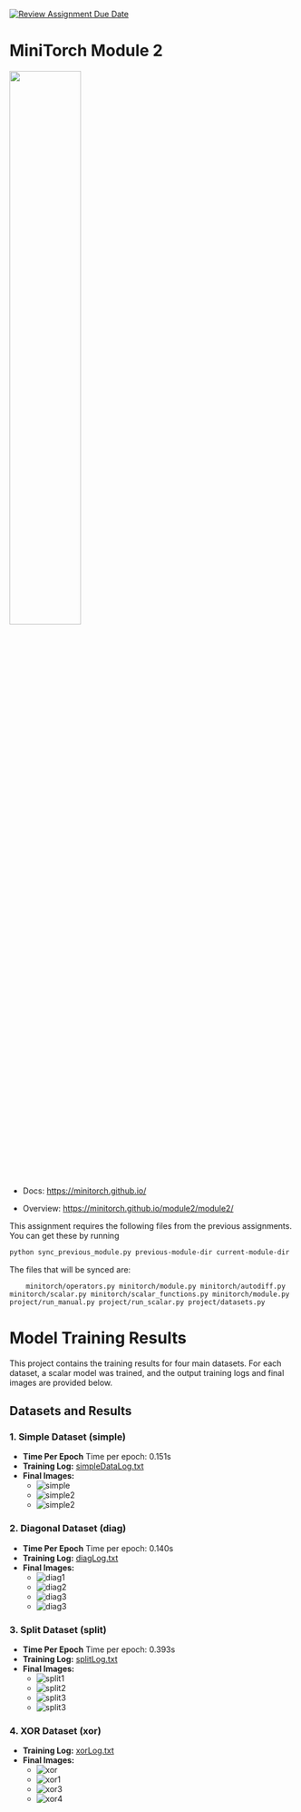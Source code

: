 [![Review Assignment Due Date](https://classroom.github.com/assets/deadline-readme-button-22041afd0340ce965d47ae6ef1cefeee28c7c493a6346c4f15d667ab976d596c.svg)](https://classroom.github.com/a/YFgwt0yY)
# MiniTorch Module 2

<img src="https://minitorch.github.io/minitorch.svg" width="50%">


* Docs: https://minitorch.github.io/

* Overview: https://minitorch.github.io/module2/module2/

This assignment requires the following files from the previous assignments. You can get these by running

```bash
python sync_previous_module.py previous-module-dir current-module-dir
```

The files that will be synced are:

        minitorch/operators.py minitorch/module.py minitorch/autodiff.py minitorch/scalar.py minitorch/scalar_functions.py minitorch/module.py project/run_manual.py project/run_scalar.py project/datasets.py

# Model Training Results

This project contains the training results for four main datasets. For each dataset, a scalar model was trained, and the output training logs and final images are provided below.

## Datasets and Results


### 1. **Simple Dataset (simple)**
   - **Time Per Epoch** Time per epoch: 0.151s
   - **Training Log:** [simpleDataLog.txt](results/simpleDataLog.txt)
   - **Final Images:**
     - ![simple](results/simple1.png)
     - ![simple2](results/simple2.png)
     - ![simple2](results/simple3.png)

### 2. **Diagonal Dataset (diag)**
   - **Time Per Epoch** Time per epoch: 0.140s
   - **Training Log:** [diagLog.txt](results/diagLog.txt)
   - **Final Images:**
     - ![diag1](results/diag1.png)
     - ![diag2](results/diag2.png)
     - ![diag3](results/diag3.png)
     - ![diag3](results/diag4.png)

### 3. **Split Dataset (split)**
   - **Time Per Epoch** Time per epoch: 0.393s
   - **Training Log:** [splitLog.txt](results/splitLog.txt)
   - **Final Images:**
     - ![split1](results/split1.png)
     - ![split2](results/split2.png)
     - ![split3](results/split3.png)
     - ![split3](results/split4.png)

### 4. **XOR Dataset (xor)**
   - **Training Log:** [xorLog.txt](results/xorLog.txt)
   - **Final Images:**
     - ![xor](results/xor1.png)
     - ![xor1](results/xor2.png)
     - ![xor3](results/xor3.png)
     - ![xor4](results/xor4.png)